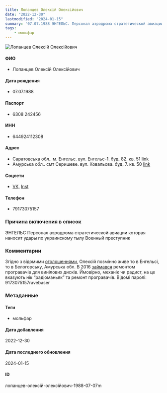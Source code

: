 ```yaml
---
title: Лопанцев Олексій Олексійович
date: "2022-12-30"
lastmodified: "2024-01-15"
summary: '07.07.1988 ЭНГЕЛЬС. Персонал аэродрома стратегической авиации которая наносит удары по украинскому тылу. Военный преступник.'
tags: 
    - мольфар
---
```

<!--# pp1-->
<!--## Фигурант-->
<!--### Личные данные-->
<!--#### Фото-->
![Лопанцев Олексій Олексійович](https://molfar.com/images/optimized/1696947384_1793971011.png)
#### ФИО
- Лопанцев Олексій Олексійович
#### Дата рождения
- 07.07.1988
#### Паспорт
- 6308 242456
#### ИНН
- 644924112308
#### Адрес
- Саратовська обл.. м. Енгельс. вул. Енгельс-1. буд. 82. кв. 51 [link](https://monosnap.com/file/qowQOuepd8pJIryzb0mRPgFFPpqe0i)
- Амурська обл.. смт Серишеве. вул. Ковальова. буд. 7. кв. 50 [link](https://monosnap.com/file/PSBngEoeAIyx3PXvVn2P8h2cgVkB1P)
#### Соцсети
- [VK](https://vk.com/id51753133), [Inst](https://www.instagram.com/bwr707/)
#### Телефон
- 79173075157
### Причина включения в список
ЭНГЕЛЬС
Персонал аэродрома стратегической авиации которая наносит удары по украинскому тылу
Военный преступник
### Комментарии
Згідно з відомими [оголошеннями](https://monosnap.com/file/vD8gEszguGi0XDUTkNdG4zy1PUeNcE), Олексій позмінно живе то в Енгельсі, то в Белогорську, Амурська обл. В 2016 [займався](http://www.igel.3nx.ru/viewtopic.php?t=407&start=7800) ремонтом програвачів для винілових дисків. Ймовірно, механік чи радист, на це вказують нік “радіоманьяк” та ремонт програвачів. Відомі паролі: 9173075157ravebaser
### Метаданные
#### Теги
- мольфар
#### Дата добавления
2022-12-30
#### Дата последнего обновления
2024-01-15
#### ID
лопанцев-олексій-олексійович-1988-07-07m
<!--## END;-->
